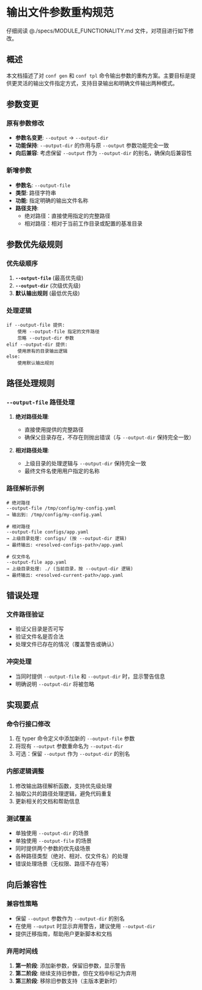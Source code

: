 # 输出文件参数重构规范

仔细阅读 @./specs/MODULE_FUNCTIONALITY.md 文件，对项目进行如下修改。

## 概述
本文档描述了对 `conf gen` 和 `conf tpl` 命令输出参数的重构方案。主要目标是提供更灵活的输出文件指定方式，支持目录输出和明确文件输出两种模式。

## 参数变更

### 原有参数修改
- **参数名变更**: `--output` → `--output-dir`
- **功能保持**: `--output-dir` 的作用与原 `--output` 参数功能完全一致
- **向后兼容**: 考虑保留 `--output` 作为 `--output-dir` 的别名，确保向后兼容性

### 新增参数
- **参数名**: `--output-file`
- **类型**: 路径字符串
- **功能**: 指定明确的输出文件名称
- **路径支持**: 
  - 绝对路径：直接使用指定的完整路径
  - 相对路径：相对于当前工作目录或配置的基准目录

## 参数优先级规则

### 优先级顺序
1. **`--output-file`** (最高优先级)
2. **`--output-dir`** (次级优先级)
3. **默认输出规则** (最低优先级)

### 处理逻辑
```
if --output-file 提供:
    使用 --output-file 指定的文件路径
    忽略 --output-dir 参数
elif --output-dir 提供:
    使用原有的目录输出逻辑
else:
    使用默认输出规则
```

## 路径处理规则

### `--output-file` 路径处理
1. **绝对路径处理**:
   - 直接使用提供的完整路径
   - 确保父目录存在，不存在则抛出错误（与 `--output-dir`  保持完全一致）
   
2. **相对路径处理**:
   - 上级目录的处理逻辑与 `--output-dir` 保持完全一致
   - 最终文件名使用用户指定的名称

### 路径解析示例
```
# 绝对路径
--output-file /tmp/config/my-config.yaml
→ 输出到: /tmp/config/my-config.yaml

# 相对路径
--output-file configs/app.yaml
→ 上级目录处理: configs/ (按 --output-dir 逻辑)
→ 最终输出: <resolved-configs-path>/app.yaml

# 仅文件名
--output-file app.yaml
→ 上级目录处理: ./ (当前目录，按 --output-dir 逻辑)
→ 最终输出: <resolved-current-path>/app.yaml
```

## 错误处理

### 文件路径验证
- 验证父目录是否可写
- 验证文件名是否合法
- 处理文件已存在的情况（覆盖警告或确认）

### 冲突处理
- 当同时提供 `--output-file` 和 `--output-dir` 时，显示警告信息
- 明确说明 `--output-dir` 将被忽略

## 实现要点

### 命令行接口修改
1. 在 typer 命令定义中添加新的 `--output-file` 参数
2. 将现有 `--output` 参数重命名为 `--output-dir`
3. 可选：保留 `--output` 作为 `--output-dir` 的别名

### 内部逻辑调整
1. 修改输出路径解析函数，支持优先级处理
2. 抽取公共的路径处理逻辑，避免代码重复
3. 更新相关的文档和帮助信息

### 测试覆盖
- 单独使用 `--output-dir` 的场景
- 单独使用 `--output-file` 的场景
- 同时提供两个参数的优先级场景
- 各种路径类型（绝对、相对、仅文件名）的处理
- 错误处理场景（无权限、路径不存在等）

## 向后兼容性

### 兼容性策略
- 保留 `--output` 参数作为 `--output-dir` 的别名
- 在使用 `--output` 时显示弃用警告，建议使用 `--output-dir`
- 提供迁移指南，帮助用户更新脚本和文档

### 弃用时间线
1. **第一阶段**: 添加新参数，保留旧参数，显示警告
2. **第二阶段**: 继续支持旧参数，但在文档中标记为弃用
3. **第三阶段**: 移除旧参数支持（主版本更新时）
